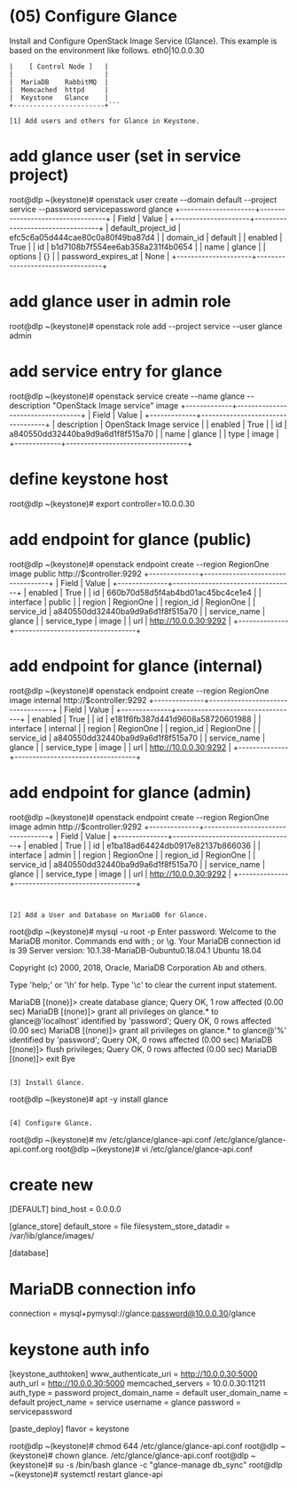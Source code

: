 # (05) Configure Glance

	
Install and Configure OpenStack Image Service (Glance).
This example is based on the environment like follows.
        eth0|10.0.0.30 
```+-----------+-----------+
|    [ Control Node ]   |
|                       |
|  MariaDB    RabbitMQ  |
|  Memcached  httpd     |
|  Keystone   Glance    |
+-----------------------+```

[1]	Add users and others for Glance in Keystone.

```
# add glance user (set in service project)
root@dlp ~(keystone)# openstack user create --domain default --project service --password servicepassword glance
+---------------------+----------------------------------+
| Field               | Value                            |
+---------------------+----------------------------------+
| default_project_id  | efc5c6a05d444cae80c0a80f49ba87d4 |
| domain_id           | default                          |
| enabled             | True                             |
| id                  | b1d7108b7f554ee6ab358a231f4b0654 |
| name                | glance                           |
| options             | {}                               |
| password_expires_at | None                             |
+---------------------+----------------------------------+

# add glance user in admin role
root@dlp ~(keystone)# openstack role add --project service --user glance admin
# add service entry for glance
root@dlp ~(keystone)# openstack service create --name glance --description "OpenStack Image service" image
+-------------+----------------------------------+
| Field       | Value                            |
+-------------+----------------------------------+
| description | OpenStack Image service          |
| enabled     | True                             |
| id          | a840550dd32440ba9d9a6d1f8f515a70 |
| name        | glance                           |
| type        | image                            |
+-------------+----------------------------------+

# define keystone host
root@dlp ~(keystone)# export controller=10.0.0.30
# add endpoint for glance (public)
root@dlp ~(keystone)# openstack endpoint create --region RegionOne image public http://$controller:9292
+--------------+----------------------------------+
| Field        | Value                            |
+--------------+----------------------------------+
| enabled      | True                             |
| id           | 660b70d58d5f4ab4bd01ac45bc4ce1e4 |
| interface    | public                           |
| region       | RegionOne                        |
| region_id    | RegionOne                        |
| service_id   | a840550dd32440ba9d9a6d1f8f515a70 |
| service_name | glance                           |
| service_type | image                            |
| url          | http://10.0.0.30:9292            |
+--------------+----------------------------------+

# add endpoint for glance (internal)
root@dlp ~(keystone)# openstack endpoint create --region RegionOne image internal http://$controller:9292
+--------------+----------------------------------+
| Field        | Value                            |
+--------------+----------------------------------+
| enabled      | True                             |
| id           | e181f6fb387d441d9608a58720601988 |
| interface    | internal                         |
| region       | RegionOne                        |
| region_id    | RegionOne                        |
| service_id   | a840550dd32440ba9d9a6d1f8f515a70 |
| service_name | glance                           |
| service_type | image                            |
| url          | http://10.0.0.30:9292            |
+--------------+----------------------------------+

# add endpoint for glance (admin)
root@dlp ~(keystone)# openstack endpoint create --region RegionOne image admin http://$controller:9292
+--------------+----------------------------------+
| Field        | Value                            |
+--------------+----------------------------------+
| enabled      | True                             |
| id           | e1ba18ad64424db0917e82137b866036 |
| interface    | admin                            |
| region       | RegionOne                        |
| region_id    | RegionOne                        |
| service_id   | a840550dd32440ba9d9a6d1f8f515a70 |
| service_name | glance                           |
| service_type | image                            |
| url          | http://10.0.0.30:9292            |
+--------------+----------------------------------+
```


[2]	Add a User and Database on MariaDB for Glance.

```
root@dlp ~(keystone)# mysql -u root -p
Enter password:
Welcome to the MariaDB monitor.  Commands end with ; or \g.
Your MariaDB connection id is 39
Server version: 10.1.38-MariaDB-0ubuntu0.18.04.1 Ubuntu 18.04

Copyright (c) 2000, 2018, Oracle, MariaDB Corporation Ab and others.

Type 'help;' or '\h' for help. Type '\c' to clear the current input statement.

MariaDB [(none)]> create database glance;
Query OK, 1 row affected (0.00 sec)
MariaDB [(none)]> grant all privileges on glance.* to glance@'localhost' identified by 'password';
Query OK, 0 rows affected (0.00 sec)
MariaDB [(none)]> grant all privileges on glance.* to glance@'%' identified by 'password';
Query OK, 0 rows affected (0.00 sec)
MariaDB [(none)]> flush privileges;
Query OK, 0 rows affected (0.00 sec)
MariaDB [(none)]> exit
Bye
```

[3]	Install Glance.

```
root@dlp ~(keystone)# apt -y install glance
```

[4]	Configure Glance.

```
root@dlp ~(keystone)# mv /etc/glance/glance-api.conf /etc/glance/glance-api.conf.org
root@dlp ~(keystone)# vi /etc/glance/glance-api.conf
# create new
[DEFAULT]
bind_host = 0.0.0.0

[glance_store]
default_store = file
filesystem_store_datadir = /var/lib/glance/images/

[database]
# MariaDB connection info
connection = mysql+pymysql://glance:password@10.0.0.30/glance

# keystone auth info
[keystone_authtoken]
www_authenticate_uri = http://10.0.0.30:5000
auth_url = http://10.0.0.30:5000
memcached_servers = 10.0.0.30:11211
auth_type = password
project_domain_name = default
user_domain_name = default
project_name = service
username = glance
password = servicepassword

[paste_deploy]
flavor = keystone

root@dlp ~(keystone)# chmod 644 /etc/glance/glance-api.conf
root@dlp ~(keystone)# chown glance. /etc/glance/glance-api.conf
root@dlp ~(keystone)# su -s /bin/bash glance -c "glance-manage db_sync"
root@dlp ~(keystone)# systemctl restart glance-api
```
